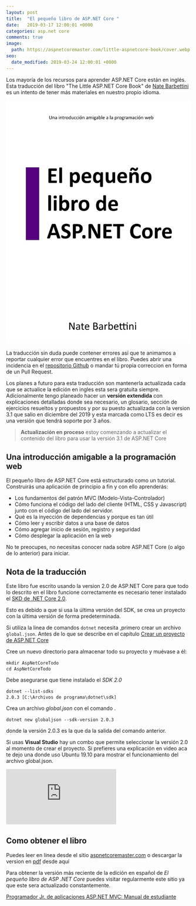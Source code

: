 ```yaml
---
layout: post
title:  "El pequeño libro de ASP.NET Core "
date:   2019-03-17 12:00:01 +0000
categories: asp.net core
comments: true
image:
  path: https://aspnetcoremaster.com/little-aspnetcore-book/cover.webp
seo:
  date_modified: 2019-03-24 12:00:01 +0000
---
```


Los mayoría de los recursos para aprender ASP.NET Core están en inglés. Esta traducción del libro "The Little ASP.NET Core Book" de [Nate Barbettini](https://twitter.com/nbarbettini) es un intento de tener más materiales en nuestro propio idioma.

<img src="/little-aspnetcore-book/cover.webp" loading="lazy"  alt="Portada de El pequeño libro de ASP.NET Core">

La traducción sin duda puede contener errores así que te animamos a reportar cualquier error que encuentres en el libro. Puedes abrir una incidencia en el [repositorio Github](https://github.com/jahbenjah/little-aspnetcore-book/issues) o mandar tú propia correccion en forma de un Pull Request.

Los planes a futuro para esta traducción son mantenerla actualizada cada que se actualice la edición en ingles esta sera gratuita siempre. Adicionalmente tengo planeado hacer un **versión extendida** con explicaciones detalladas donde sea necesario, un glosario, sección de ejercicios resueltos y propuestos y por su puesto actualizada con la version 3.1 que salio en diciembre del 2019 y esta marcada como LTS es decir es una versión que tendrá soporte por 3 años.

> **Actualización en proceso** estoy comenzando a actualizar el contenido del libro para usar la versión 3.1 de ASP.NET Core

## Una introducción amigable a la programación web

El pequeño libro de ASP.NET Core está estructurado como un tutorial. Construirás una aplicación de principio a fin y con ello aprenderás:

* Los fundamentos del patrón MVC (Modelo-Vista-Controlador)
* Cómo funciona el código del lado del cliente (HTML, CSS y Javascript) junto con el código del lado del servidor.
* Qué es la inyección de dependencias y porque es tan útil
* Cómo leer y escribir datos a una base de datos
* Cómo agregar inicio de sesión, registro y seguridad
* Cómo desplegar la aplicación en la web

No te preocupes, no necesitas conocer nada sobre ASP.NET Core (o algo de lo anterior) para iniciar.

## Nota de la traducción

Este libro fue escrito usando la version 2.0 de ASP.NET Core para que todo lo descrito en el libro funcione correctamente es necesario tener instalado el [SKD de .NET Core 2.0](https://dotnet.microsoft.com/download/dotnet-core/2.0).

Esto es debido a que si usa la última versión del SDK, se crea un proyecto con la última versión de forma predeterminada.

Si utiliza la linea de comandos `dotnet` necesita ,primero crear un archivo `global.json`.
Antes de lo que se describe en el capítulo [Crear un proyecto de ASP.NET Core](https://aspnetcoremaster.com/little-aspnetcore-book/chapters/your-first-application/create-aspnetcore-project.html)

Cree un nuevo directorio para almacenar todo su proyecto y muévase a él:

```
mkdir AspNetCoreTodo
cd AspNetCoreTodo
```

Debe asegurarse que tiene instalado el _SDK 2.0_

```
dotnet --list-sdks
2.0.3 [C:\Archivos de programa\dotnet\sdk]
```

Crea un archivo _global.json_ con el comando .

```
dotnet new globaljson --sdk-version 2.0.3
```

donde la versión 2.0.3 es la que da la salida del comando anterior.

Si usas **Visual Studio** hay un combo que permite seleccionar la versión 2.0 al momento de crear el proyecto.
Si prefieres una explicación en video aca te dejo una donde uso Ubuntu 19.10 para mostrar el funcionamiento del archivo global.json.

<div class="video-responsive">
<iframe loading="lazy" src="https://www.youtube.com/embed/lN5bW9MTRa8" frameborder="0" allow="accelerometer; autoplay; encrypted-media; gyroscope; picture-in-picture" allowfullscreen></iframe>
</div>

## Como obtener el libro

Puedes leer en línea desde el sitio [aspnetcoremaster.com](https://aspnetcoremaster.com/little-aspnetcore-book/) o descargar la version en [pdf](https://github.com/jahbenjah/little-aspnetcore-book/blob/spanish/ElPeque%C3%B1oLibroDeASPNETCore.pdf) desde aquí

Para obtener la versión más reciente de la edición en español de _El pequeño libro de ASP .NET Core_ puedes visitar regularmente este sitio ya que este sera actualizado constantemente.


<a target="_blank" href="https://www.amazon.com.mx/gp/offer-listing/B07D6GY392/ref=as_li_tl?ie=UTF8&camp=1789&creative=9325&creativeASIN=B07D6GY392&linkCode=am2&tag=aspnetcorem0c-20&linkId=a3022e7b56af7792fc2f9c2b7de90796">Programador Jr. de aplicaciones ASP.NET MVC: Manual de estudiante</a><img src="//ir-mx.amazon-adsystem.com/e/ir?t=aspnetcorem0c-20&l=am2&o=34&a=B07D6GY392" width="1" height="1" border="0" alt="" style="border:none !important; margin:0px !important;" />